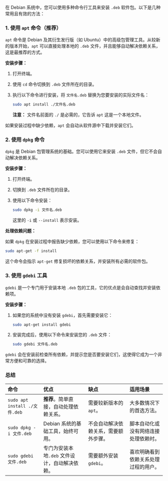 在 Debian 系统中，您可以使用多种命令行工具来安装 `.deb` 软件包。以下是几种常用且有效的方法：

### 1. 使用 `apt` 命令（推荐）

`apt` 命令是 Debian 及其衍生发行版（如 Ubuntu）中的高级包管理工具。从较新的版本开始，`apt` 可以直接处理本地的 `.deb` 文件，并且能够自动解决依赖关系，这是最推荐的方式。

**安装步骤：**

1. 打开终端。
2. 使用 `cd` 命令切换到 `.deb` 文件所在的目录。
3. 执行以下命令进行安装，将 `文件名.deb` 替换为您要安装的实际文件名：
   ```bash
   sudo apt install ./文件名.deb
   ```

   **注意：** 文件名前面的 `./` 是必需的，它告诉 `apt` 这是一个本地文件。

如果安装过程中缺少依赖，`apt` 会自动从软件源中下载并安装它们。

### 2. 使用 `dpkg` 命令

`dpkg` 是 Debian 包管理系统的基础。您可以使用它来安装 `.deb` 文件，但它不会自动解决依赖关系。

**安装步骤：**

1. 打开终端。
2. 切换到 `.deb` 文件所在的目录。
3. 使用以下命令安装：
   ```bash
   sudo dpkg -i 文件名.deb
   ```

   这里的 `-i` 或 `--install` 表示安装。

**处理依赖问题：**

如果 `dpkg` 在安装过程中报告缺少依赖，您可以使用以下命令来修复：

```bash
sudo apt-get -f install
```

这个命令会指示 `apt-get` 修复损坏的依赖关系，并安装所有必需的软件包。

### 3. 使用 `gdebi` 工具

`gdebi` 是一个专门用于安装本地 `.deb` 包的工具，它的优点是会自动查找并安装依赖项。

**安装步骤：**

1. 如果您的系统中没有安装 `gdebi`，首先需要安装它：
   ```bash
   sudo apt-get install gdebi
   ```
2. 安装完成后，使用以下命令来安装您的 `.deb` 文件：
   ```bash
   sudo gdebi 文件名.deb
   ```

`gdebi` 会在安装前检查所有依赖，并提示您是否要安装它们，这使得它成为一个非常方便和可靠的选择。

### 总结


| 命令                          | 优点                                          | 缺点                                 | 适用场景                             |
| :---------------------------- | :-------------------------------------------- | :----------------------------------- | :----------------------------------- |
| `sudo apt install ./文件.deb` | **推荐**。简单直接，自动处理依赖关系。        | 需要较新版本的`apt`。                | 大多数情况下的首选方法。             |
| `sudo dpkg -i 文件.deb`       | Debian 系统的基础工具，始终可用。             | 不会自动解决依赖关系，需要额外步骤。 | 脚本自动化或没有网络连接处理依赖时。 |
| `sudo gdebi 文件.deb`         | 专门为安装本地`.deb` 文件设计，自动解决依赖。 | 需要额外安装`gdebi`。                | 喜欢明确看到依赖关系处理过程的用户。 |
